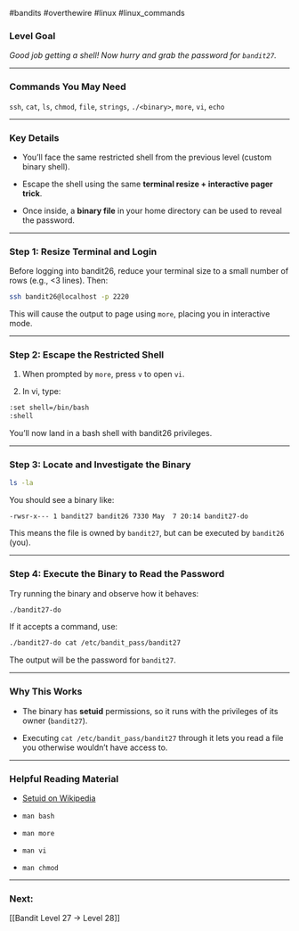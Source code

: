 #bandits #overthewire #linux #linux_commands 
### Level Goal

*Good job getting a shell! Now hurry and grab the password for `bandit27`.*

---

### Commands You May Need

`ssh`, `cat`, `ls`, `chmod`, `file`, `strings`, `./<binary>`, `more`, `vi`, `echo`

---

### Key Details

- You’ll face the same restricted shell from the previous level (custom binary shell).
    
- Escape the shell using the same **terminal resize + interactive pager trick**.
    
- Once inside, a **binary file** in your home directory can be used to reveal the password.
    

---

### Step 1: Resize Terminal and Login

Before logging into bandit26, reduce your terminal size to a small number of rows (e.g., <3 lines). Then:

```bash
ssh bandit26@localhost -p 2220
```

This will cause the output to page using `more`, placing you in interactive mode.

---

### Step 2: Escape the Restricted Shell

1. When prompted by `more`, press `v` to open `vi`.
    
2. In vi, type:
    

```bash
:set shell=/bin/bash
:shell
```

You’ll now land in a bash shell with bandit26 privileges.

---

### Step 3: Locate and Investigate the Binary

```bash
ls -la
```

You should see a binary like:

```
-rwsr-x--- 1 bandit27 bandit26 7330 May  7 20:14 bandit27-do
```

This means the file is owned by `bandit27`, but can be executed by `bandit26` (you).

---

### Step 4: Execute the Binary to Read the Password

Try running the binary and observe how it behaves:

```bash
./bandit27-do
```

If it accepts a command, use:

```bash
./bandit27-do cat /etc/bandit_pass/bandit27
```

The output will be the password for `bandit27`.

---

### Why This Works

- The binary has **setuid** permissions, so it runs with the privileges of its owner (`bandit27`).
    
- Executing `cat /etc/bandit_pass/bandit27` through it lets you read a file you otherwise wouldn’t have access to.
    

---

### Helpful Reading Material

- [Setuid on Wikipedia](https://en.wikipedia.org/wiki/Setuid)
    
- `man bash`
    
- `man more`
    
- `man vi`
    
- `man chmod`
    

---

### Next:

[[Bandit Level 27 → Level 28]]